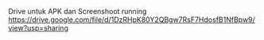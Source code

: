 Drive untuk APK dan Screenshoot running
https://drive.google.com/file/d/1DzRHpK80Y2QBgw7RsF7HdosfB1NfBpw9/view?usp=sharing